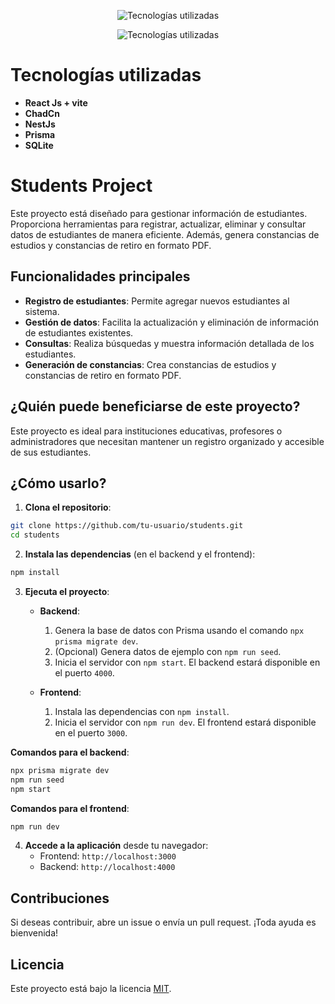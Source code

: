 <p align="center">
  <img src="public/tec-dev.png" alt="Tecnologías utilizadas">
</p>
<p align="center">
  <img src="https://drive.google.com/drive-viewer/AKGpihY8qSP3mAf6RqDp0mAT8UTYqI92Ait2NRczd6v32Jph123gKlO2bdJZQADu4abhEbFj8iM5YbxvLLHhV9BOc0Ufy38FqntXRE4=w1920-h925" alt="Tecnologías utilizadas">
</p>

# Tecnologías utilizadas

- **React Js + vite**
- **ChadCn**
- **NestJs**
- **Prisma**
- **SQLite**

# Students Project

Este proyecto está diseñado para gestionar información de estudiantes. Proporciona herramientas para registrar, actualizar, eliminar y consultar datos de estudiantes de manera eficiente. Además, genera constancias de estudios y constancias de retiro en formato PDF.

## Funcionalidades principales

- **Registro de estudiantes**: Permite agregar nuevos estudiantes al sistema.
- **Gestión de datos**: Facilita la actualización y eliminación de información de estudiantes existentes.
- **Consultas**: Realiza búsquedas y muestra información detallada de los estudiantes.
- **Generación de constancias**: Crea constancias de estudios y constancias de retiro en formato PDF.

## ¿Quién puede beneficiarse de este proyecto?

Este proyecto es ideal para instituciones educativas, profesores o administradores que necesitan mantener un registro organizado y accesible de sus estudiantes.

## ¿Cómo usarlo?

1. **Clona el repositorio**:

```bash
git clone https://github.com/tu-usuario/students.git
cd students
```

2. **Instala las dependencias** (en el backend y el frontend):

```bash
npm install
```

3. **Ejecuta el proyecto**:

   - **Backend**:

     1. Genera la base de datos con Prisma usando el comando `npx prisma migrate dev`.
     2. (Opcional) Genera datos de ejemplo con `npm run seed`.
     3. Inicia el servidor con `npm start`. El backend estará disponible en el puerto `4000`.

   - **Frontend**:
     1. Instala las dependencias con `npm install`.
     2. Inicia el servidor con `npm run dev`. El frontend estará disponible en el puerto `3000`.

**Comandos para el backend**:

```bash
npx prisma migrate dev
npm run seed
npm start
```

**Comandos para el frontend**:

```bash
npm run dev
```

4. **Accede a la aplicación** desde tu navegador:
   - Frontend: `http://localhost:3000`
   - Backend: `http://localhost:4000`

## Contribuciones

Si deseas contribuir, abre un issue o envía un pull request. ¡Toda ayuda es bienvenida!

## Licencia

Este proyecto está bajo la licencia [MIT](LICENSE).
